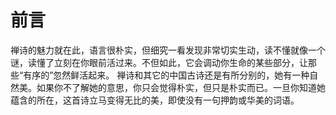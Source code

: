 # 前言

禅诗的魅力就在此，语言很朴实，但细究一看发现非常切实生动，读不懂就像一个谜，读懂了立刻在你眼前活过来。不但如此，它会调动你生命的某些部分，让那些“有序的”忽然鲜活起来。
禅诗和其它的中国古诗还是有所分别的，她有一种自然美。如果你不了解她的意思，你只会觉得朴实，但只是朴实而已。一旦你知道她蕴含的所在，这首诗立马变得无比的美，即使没有一句押韵或华美的词语。
